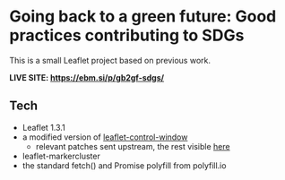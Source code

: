 # Going back to a green future: Good practices contributing to SDGs
This is a small Leaflet project based on previous work.

**LIVE SITE: https://ebm.si/p/gb2gf-sdgs/**

## Tech
- Leaflet 1.3.1
- a modified version of [leaflet-control-window](https://github.com/mapshakers/leaflet-control-window)
  - relevant patches sent upstream, the rest visible [here](leaflet-control-window.diff)
- leaflet-markercluster
- the standard fetch() and Promise polyfill from polyfill.io

